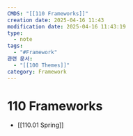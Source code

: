```yaml
---
CMDS: "[[110 Frameworks]]"
creation date: 2025-04-16 11:43
modification date: 2025-04-16 11:43:19
type:
  - note
tags:
  - "#Framework"
관련 문서:
  - "[[100 Themes]]"
category: Framework
---
```


# 110 Frameworks
- [[110.01 Spring]]